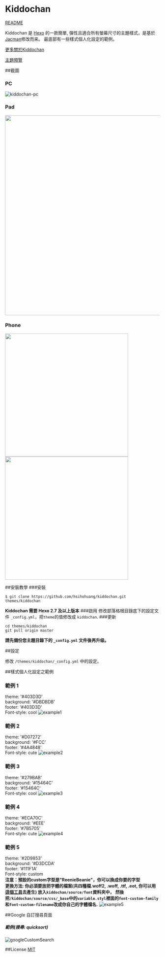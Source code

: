 # Kiddochan

[README](/README.md)

Kiddochan 是 [Hexo](http://hexo.io) 的一款簡單, 彈性且適合所有螢幕尺寸的主題樣式，是基於[Jacman](https://github.com/wuchong/jacman)修改而来。 最底部有一些樣式個人化設定的範例。

[更多關於Kiddochan](http://blog.hsihohuang.info/tags/Kiddochan/) 

[主題預覽](http://blog.hsihohuang.info) 


##截圖
### PC
![kiddochan-pc](screenshots/kiddochan_pc.png)

### Pad
<img src="screenshots/kiddochan_pad.png" width="650">

### Phone
<img src="screenshots/kiddochan_phone1.png" width="400">
<img src="screenshots/kiddochan_phone2.png" width="400">


##安裝教學
###安裝
```
$ git clone https://github.com/hsihohuang/kiddochan.git themes/kiddochan
```
**Kiddochan 需要 Hexo 2.7 及以上版本** 
###啟用
修改部落格根目錄底下的設定文件 `_config.yml`，把`theme`的值修改成 `kiddochan`.
###更新
```
cd themes/kiddochan
git pull origin master
```
**請先備份您主題目錄下的 `_config.yml` 文件後再升级。**

##設定

修改  `/themes/kiddochan/_config.yml` 中的設定。


##樣式個人化設定之範例
### 範例 1
theme: '#403D3D'       
background: '#DBDBDB'  
footer: '#403D3D' <br>
Font-style: cool
![example1](screenshots/example1.png)

### 範例 2
theme: '#D07272'       
background: '#FCC'  
footer: '#4A4848' <br>
Font-style: cute
![example2](screenshots/example2.png)

### 範例 3
theme: '#279BAB'       
background: '#15464C'  
footer: '#15464C' <br>
Font-style: cool
![example3](screenshots/example3.png)

### 範例 4
theme: '#ECA70C'       
background: '#EEE'  
footer: '#7B5705' <br>
Font-style: cute
![example4](screenshots/example4.png)

### 範例 5
theme: '#2D9853'       
background: '#D3DCDA'  
footer: '#111F1A' <br>
Font-style: custom<br>
**注意：預設的custom字型是"ReenieBeanie"，你可以換成你要的字型** <br>
**更換方法: 你必須要放把字體的檔案(共四種檔.woff2, .woff, .ttf, .eot, 你可以用[這個工具](http://www.fontsquirrel.com/tools/webfont-generator)去產生) 放入`kiddochan/source/font`資料夾中，**
**然後把`/kiddochan/source/css/_base`中的`variable.styl`裡面的`font-custom-family`和`font-custom-filename`改成你自己的字體檔名.**
![example5](screenshots/example5.png)

##Google 自訂搜尋頁面
##### 範例(搜尋: quicksort)
![googleCustomSearch](screenshots/google_custom_search.png)

##License
[MIT](/LICENSE)
